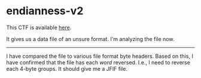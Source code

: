 # endianness-v2

This CTF is available [here](https://play.picoctf.org/practice/challenge/415?category=4&page=1&solved=1).

It gives us a data file of an unsure format. I'm analyzing the file now.

---

I have compared the file to various file format byte headers. Based on this, I have confirmed that the file has each _word_ reversed. I.e., I need to reverse each 4-byte groups. It should give me a JFIF file.
